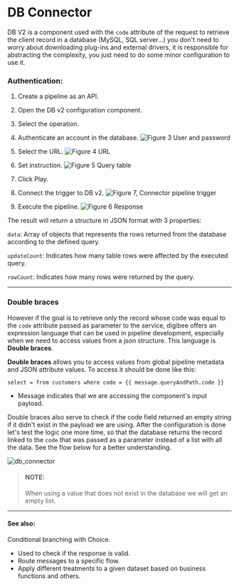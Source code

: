 
# DB Connector
DB V2 is a component used with the `code` attribute of the request to retrieve the client record in a database (MySQL, SQL server...)
you don't need to worry about downloading plug-ins and external drivers, it is responsible for abstracting the complexity, you just need to do some minor configuration to use it.

### Authentication:
1. Create a pipeline as an API.

2. Open the DB v2 configuration component.

3. Select the operation.

4. Authenticate an account in the database.
![Figure 3  User and password](https://user-images.githubusercontent.com/61173495/174700074-146318f4-75ba-49c0-8cce-7fcd6e25f87c.png "Figure 1. Authenticate")

5. Select the URL.
![Figure 4  URL](https://user-images.githubusercontent.com/61173495/174700119-c00d5c38-5091-4d80-b18a-961e68f19cac.png "Figure 2. URL")


6. Set instruction.
![Figure 5  Query table](https://user-images.githubusercontent.com/61173495/174700145-824100b4-6a5f-46e7-b39a-a5ea4fe9c742.png "Figure 3. Query table")

7. Click Play.

8. Connect the trigger to DB v2.
![Figure 7, Connector pipeline trigger](https://user-images.githubusercontent.com/61173495/174700238-0c378dfc-bb04-453d-af81-d511a0ddbeba.png "Figure 4. Connect the trigger")


9. Execute the pipeline.
![Figure 6  Response](https://user-images.githubusercontent.com/61173495/174700268-b0a6ce11-7451-4409-9cb3-37ed0fbbf4ad.png "Figure 5. Response")



The result will return a structure in JSON format with 3 properties:

`data`: Array of objects that represents the rows returned from the database according to the defined query.

`updateCount`: Indicates how many table rows were affected by the executed query.

`rowCount`: Indicates how many rows were returned by the query.  

---

### Double braces

However if the goal is to retrieve only the record whose code was equal to the `code` attribute passed as parameter to the service,
digibee offers an expression language that can be used in pipeline development, especially when we need to access values from a json structure.
This language is **Double braces**.

**Double braces** allows you to access values from global pipeline metadata and JSON attribute values.
To access it should be done like this:

`select = from customers where code = {{ message.queryAndPath.code }}`

- Message indicates that we are accessing the component's input payload.


Double braces also serve to check if the code field returned an empty string if it didn't exist in the payload we are using. 
After the configuration is done let's test the logic one more time, so that the database returns the record linked to the `code` that was passed as a parameter instead of a list with all the data.
See the flow below for a better understanding.

![db_connector](https://user-images.githubusercontent.com/61173495/174700733-73f8d171-2358-4377-8788-1becdf9737dc.png "Figure 6. Flow")


> #### NOTE:
>When using a value that does not exist in the database we will get an empty list.

---

#### See also:
Conditional branching with Choice.
- Used to check if the response is valid.
- Route messages to a specific flow.
- Apply different treatments to a given dataset based on business functions and others.
